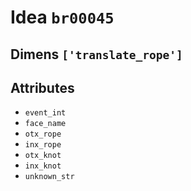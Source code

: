 # Idea `br00045`

## Dimens `['translate_rope']`

## Attributes
- `event_int`
- `face_name`
- `otx_rope`
- `inx_rope`
- `otx_knot`
- `inx_knot`
- `unknown_str`
